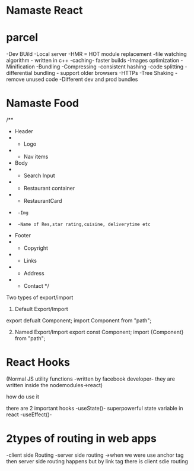 # Namaste React 
# parcel
-Dev BUild
-Local server
-HMR = HOT module replacement
-file watching algorithm - written in c++
-caching- faster builds
-Images optimization
-Minification 
-Bundling
-Compressing
-consistent hashing
-code splitting
-differential bundling - support older browsers
-HTTPs
-Tree Shaking - remove unused code
-Different dev and prod bundles


# Namaste Food
/**
 * Header
 * - Logo
 * - Nav items
 * Body
 * - Search Input
 * - Restaurant container
 *   - RestaurantCard
 *      -Img
 *      -Name of Res,star rating,cuisine, deliverytime etc
 * Footer
 * - Copyright
 * - Links
 * - Address
 * - Contact
 */

 Two types of export/import
 1. Default Export/Import

 export defualt Component;
 import Component from "path";

 2. Named Export/Import
 export const Component;
 import {Component} from "path";

 # React Hooks
 (Normal JS utility functions -written by facebook developer- they are written inside the nodemodules->react)

 how do use it 
 
 there are 2 important hooks
 -useState()- superpowerful state variable in react
 -useEffect()-

 # 2types of routing in web apps
 -client side Routing
 -server side routing
 ->when we were use anchor tag then server side routing happens
 but by link tag there is client sdie routing